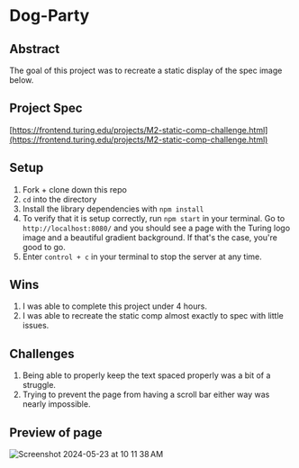 # Dog-Party

## Abstract
The goal of this project was to recreate a static display of the spec image below.

## Project Spec  
[https://frontend.turing.edu/projects/M2-static-comp-challenge.html](https://frontend.turing.edu/projects/M2-static-comp-challenge.html)

## Setup
1. Fork + clone down this repo
1. `cd` into the directory
1. Install the library dependencies with `npm install`
1. To verify that it is setup correctly, run `npm start` in your terminal. Go to `http://localhost:8080/` and you should see a page with the Turing logo image and a beautiful gradient background. If that's the case, you're good to go.
2. Enter `control + c` in your terminal to stop the server at any time.

## Wins
1. I was able to complete this project under 4 hours.
2. I was able to recreate the static comp almost exactly to spec with little issues.

## Challenges
1. Being able to properly keep the text spaced properly was a bit of a struggle.
2. Trying to prevent the page from having a scroll bar either way was nearly impossible. 

## Preview of page

![Screenshot 2024-05-23 at 10 11 38 AM](https://github.com/JWill06/dog-party/assets/127267694/51150f7b-caa4-4222-a012-dc119c4672d4)
